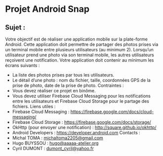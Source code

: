 Projet Android Snap
==============================



Sujet :
------------Votre objectif est de réaliser une application mobile sur la plate-forme Android.Cette application doit permettre de partager des photos prises via un terminal mobile entre plusieurs utilisateurs (au minimum 2).Lorsqu’un utilisateur prend une photo via son terminal mobile, les autres utilisateurs reçoivent une notification.Votre application doit contenir au minimum les écrans suivants :- La liste des photos prises par tous les utilisateurs.- Le détail d’une photo : nom du fichier, taille, coordonnées GPS de la prise de photo,date de la prise de photo.Contraintes :- Vous devez réaliser ce projet en binôme.- Vous devez utiliser Firebase Cloud Messaging pour les notifications entre les utilisateurs et Firebase Cloud Storage pour le partage des fichiers.Liens utiles :- Firebase Cloud Messaging : https://firebase.google.com/docs/cloud-messaging/- Firebase Cloud Storage : https://firebase.google.com/docs/storage/- OkHttp (pour envoyer une notification) : http://square.github.io/okhttp/- Android Developers : https://developer.android.comContacts :- Michal TOMA : michaltoma2205@gmail.com- Hugo BUYSSOU : hugo@aaaaa-atelier.org- Cyril DUMONT : dumont_cyril@yahoo.fr

